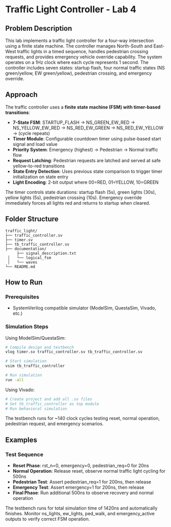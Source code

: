 # Traffic Light Controller - Lab 4

## Problem Description
This lab implements a traffic light controller for a four-way intersection using a finite state machine. The controller manages North-South and East-West traffic lights in a timed sequence, handles pedestrian crossing requests, and provides emergency vehicle override capability. The system operates on a 1Hz clock where each cycle represents 1 second. The controller includes seven states: startup flash, four normal traffic states (NS green/yellow, EW green/yellow), pedestrian crossing, and emergency override.

## Approach
The traffic controller uses a **finite state machine (FSM) with timer-based transitions**:

* **7-State FSM**: STARTUP_FLASH → NS_GREEN_EW_RED → NS_YELLOW_EW_RED → NS_RED_EW_GREEN → NS_RED_EW_YELLOW → (cycle repeats)
* **Timer Module**: Configurable countdown timer using pulse-based start signal and load value
* **Priority System**: Emergency (highest) → Pedestrian → Normal traffic flow
* **Request Latching**: Pedestrian requests are latched and served at safe yellow-to-red transitions
* **State Entry Detection**: Uses previous state comparison to trigger timer initialization on state entry
* **Light Encoding**: 2-bit output where 00=RED, 01=YELLOW, 10=GREEN

The timer controls state durations: startup flash (5s), green lights (30s), yellow lights (5s), pedestrian crossing (10s). Emergency override immediately forces all lights red and returns to startup when cleared.

## Folder Structure
```
traffic_light/
├── traffic_controller.sv                 
├── timer.sv                               
├── tb_traffic_controller.sv             
├── documentation/
     ├── signal_description.txt
 │   └── logical_fsm
 │   └── waves               
└── README.md                            
```

## How to Run
### Prerequisites
* SystemVerilog compatible simulator (ModelSim, QuestaSim, Vivado, etc.)

### Simulation Steps
Using ModelSim/QuestaSim:
```bash
# Compile design and testbench
vlog timer.sv traffic_controller.sv tb_traffic_controller.sv

# Start simulation  
vsim tb_traffic_controller

# Run simulation
run -all
```

Using Vivado:
```bash
# Create project and add all .sv files
# Set tb_traffic_controller as top module
# Run behavioral simulation
```

The testbench runs for ~140 clock cycles testing reset, normal operation, pedestrian request, and emergency scenarios.

## Examples

### Test Sequence
* **Reset Phase**: rst_n=0, emergency=0, pedestrian_req=0 for 20ns
* **Normal Operation**: Release reset, observe normal traffic light cycling for 500ns
* **Pedestrian Test**: Assert pedestrian_req=1 for 200ns, then release
* **Emergency Test**: Assert emergency=1 for 200ns, then release  
* **Final Phase**: Run additional 500ns to observe recovery and normal operation

The testbench runs for total simulation time of 1420ns and automatically finishes. Monitor ns_lights, ew_lights, ped_walk, and emergency_active outputs to verify correct FSM operation.